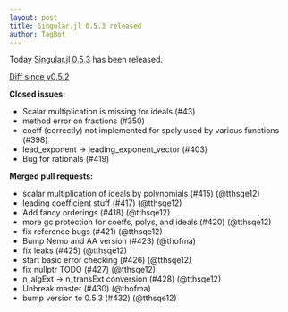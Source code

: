 ```yaml
---
layout: post
title: Singular.jl 0.5.3 released
author: TagBot
---
```


Today [Singular.jl 0.5.3](https://github.com/oscar-system/Singular.jl/releases/tag/v0.5.3) has
been released.

[Diff since v0.5.2](https://github.com/oscar-system/Singular.jl/compare/v0.5.2...v0.5.3)


**Closed issues:**
- Scalar multiplication is missing for ideals (#43)
- method error on fractions (#350)
- coeff (correctly) not implemented for spoly used by various functions (#398)
- lead_exponent -> leading_exponent_vector (#403)
- Bug for rationals (#419)

**Merged pull requests:**
- scalar multiplication of ideals by polynomials (#415) (@tthsqe12)
- leading coefficient stuff (#417) (@tthsqe12)
- Add fancy orderings (#418) (@tthsqe12)
- more gc protection for coeffs, polys, and ideals (#420) (@tthsqe12)
- fix reference bugs (#421) (@tthsqe12)
- Bump Nemo and AA version (#423) (@thofma)
- fix leaks (#425) (@tthsqe12)
- start basic error checking (#426) (@tthsqe12)
- fix nullptr TODO (#427) (@tthsqe12)
- n_algExt -> n_transExt conversion (#428) (@tthsqe12)
- Unbreak master (#430) (@thofma)
- bump version to 0.5.3 (#432) (@tthsqe12)
